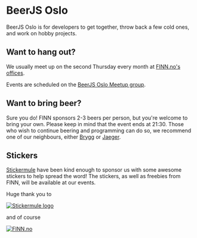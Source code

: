 # BeerJS Oslo

BeerJS Oslo is for developers to get together, throw back a few cold ones, and work on hobby projects.

## Want to hang out?

We usually meet up on the second Thursday every month at [FINN.no's offices][finn].

Events are scheduled on the [BeerJS Oslo Meetup group][meetup].

## Want to bring beer?

Sure you do! FINN sponsors 2-3 beers per person, but you're welcome to bring your own. Please keep in mind that the event ends at 21:30. Those who wish to continue beering and programming can do so, we recommend one of our neighbours, either [Brygg][brygg] or [Jaeger][jaeger].

## Stickers

[Stickermule][stickermule] have been kind enough to sponsor us with some awesome stickers to help spread the word! The stickers, as well as freebies from FINN, will be available at our events.

Huge thank you to

[![Stickermule logo][stickermule-logo]][stickermule]

and of course

[![FINN.no][pusefinn_img]][finn.no]

[finn]: https://goo.gl/maps/ijUVNCRVPzN2
[finn.no]: https://www.finn.no/
[pusefinn_img]: https://pbs.twimg.com/profile_images/818563147938336768/Wd7PFhdg_400x400.jpg
[meetup]: https://www.meetup.com/BeerJS-Oslo/
[brygg]: https://brygg.no/
[stickermule]: https://mule.to/beerjs
[stickermule-logo]: https://github.com/beerjs/meta/raw/master/assets/stickermule.png
[spotify]: https://goo.gl/RaLv59
[jaeger]: http://jaegeroslo.no/
